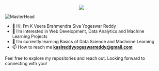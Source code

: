 

<p align="center">
  <img src="https://readme-typing-svg.demolab.com/?lines=Hi!+I+am+K+Veera+Brahmendra+Siva+Yogeswar+Reddy&font=Fira%20Code&center=true&width=380&height=50&duration=4000&pause=1000">
</p>


![MasterHead](https://user-images.githubusercontent.com/74038190/225813708-98b745f2-7d22-48cf-9150-083f1b00d6c9.gif)


- 👋 Hi, I’m K Veera Brahmendra Siva Yogeswar Reddy
- 👀 I’m interested in Web Development, Data Analytics and Machine Learning Projects
- 🌱 I’m currently learning Basics of Data Science and Machnine Learning
- 📫 How to reach me **kasireddyyogeswarreddy@gmail.com**

Feel free to explore my repositories and reach out. Looking forward to connecting with you!


